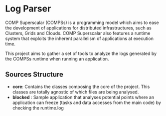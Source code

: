 # Log Parser

COMP Superscalar (COMPSs) is a programming model which aims to ease the development
of applications for distributed infrastructures, such as Clusters, Grids and Clouds.
COMP Superscalar also features a runtime system that exploits the inherent parallelism
of applications at execution time.

This project aims to gather a set of tools to analyze the logs generated by the
COMPSs runtime when running an application.

## Sources Structure

  * **core**: Contains the classes composing the core of the project. This classes are
   totally agnostic of which files are being analysed.
  * **blocked** : Sample application that analyses potential points where an application
  can freeze (tasks and data accesses from the main code) by checking the runtime.log


